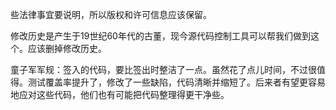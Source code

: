 些法律事宜要说明，所以版权和许可信息应该保留。

修改历史是产生于19世纪60年代的古董，现今源代码控制工具可以帮我们做到这个。应该删掉修改历史。

童子军军规：签入的代码，要比签出时整洁了一点。虽然花了点儿时间，不过很值得。测试覆盖率提升了，修改了一些缺陷，代码清晰并缩短了。后来者有望更容易地应对这些代码，他们也有可能把代码整理得更干净些。
